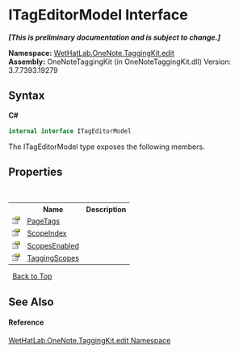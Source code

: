 # ITagEditorModel Interface
 _**\[This is preliminary documentation and is subject to change.\]**_

**Namespace:**&nbsp;<a href="60ca3730-00cd-fce3-4009-523f3952fd9e.md">WetHatLab.OneNote.TaggingKit.edit</a><br />**Assembly:**&nbsp;OneNoteTaggingKit (in OneNoteTaggingKit.dll) Version: 3.7.7393.19279

## Syntax

**C#**<br />
``` C#
internal interface ITagEditorModel
```

The ITagEditorModel type exposes the following members.


## Properties
&nbsp;<table><tr><th></th><th>Name</th><th>Description</th></tr><tr><td>![Public property](media/pubproperty.gif "Public property")</td><td><a href="9859b223-9bf8-1a57-f578-e8b01c078dbf.md">PageTags</a></td><td /></tr><tr><td>![Public property](media/pubproperty.gif "Public property")</td><td><a href="ace2e965-0a20-0870-32bc-5589ec7ad374.md">ScopeIndex</a></td><td /></tr><tr><td>![Public property](media/pubproperty.gif "Public property")</td><td><a href="71ed660a-1231-7bfa-3701-e815a5aaa854.md">ScopesEnabled</a></td><td /></tr><tr><td>![Public property](media/pubproperty.gif "Public property")</td><td><a href="b3c2aa75-e3d1-2e6a-641b-4025b3b2a3df.md">TaggingScopes</a></td><td /></tr></table>&nbsp;
<a href="#itageditormodel-interface">Back to Top</a>

## See Also


#### Reference
<a href="60ca3730-00cd-fce3-4009-523f3952fd9e.md">WetHatLab.OneNote.TaggingKit.edit Namespace</a><br />